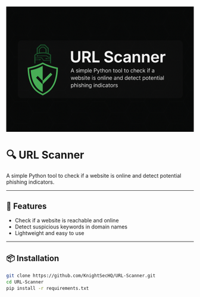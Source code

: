 ![URL Scanner Banner](./banner.png)

# 🔍 URL Scanner

A simple Python tool to check if a website is online and detect potential phishing indicators.

---

## 🚀 Features
- Check if a website is reachable and online
- Detect suspicious keywords in domain names
- Lightweight and easy to use

---

## 📦 Installation
```bash
git clone https://github.com/KnightSecHQ/URL-Scanner.git
cd URL-Scanner
pip install -r requirements.txt
